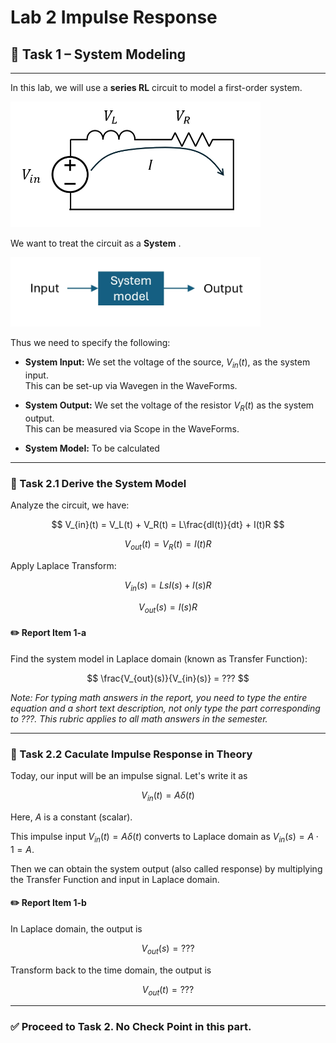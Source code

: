 # Lab 2 Impulse Response


## :dart: Task 1 – System Modeling
---

In this lab, we will use a **series RL** circuit to model a first-order system.

<img src="Pic/circuitdiagram.png" width="400"> 

We want to treat the circuit as a **System** . 

<img src="Pic/system1.png" width="400"> 

Thus we need to specify the following:

- **System Input:** We set the voltage of the source, $V_{in}(t)$, as the system input.  
  This can be set-up via Wavegen in the WaveForms.
- **System Output:** We set the voltage of the resistor $V_{R}(t)$ as the system output.  
  This can be measured via Scope in the WaveForms.

- **System Model:** To be calculated

----------
### 📌 Task 2.1 Derive the System Model

Analyze the circuit, we have:

$$
V_{in}(t) =  V_L(t) + V_R(t) = L\frac{dI(t)}{dt} + I(t)R 
$$

$$
V_{out}(t) = V_R(t) = I(t)R
$$

Apply Laplace Transform:

$$
V_{in}(s) =  LsI(s) + I(s)R 
$$

$$
V_{out}(s) = I(s)R
$$

#### :pencil2:  Report Item 1-a
Find the system model in Laplace domain (known as Transfer Function):
 
$$
\frac{V_{out}(s)}{V_{in}(s)} = ???
$$

*Note: For typing math answers in the report, you need to type the entire
equation and a short text description, not only type the part corresponding to ???.
This rubric applies to all math answers in the semester.*

-----------
### 📌 Task 2.2 Caculate Impulse Response in Theory

Today, our input will be an impulse signal. Let's write it as

$$
V_{in}(t) = A \delta(t)
$$

Here, $A$ is a constant (scalar).

This impulse input $V_{in}(t)=A\delta(t)$ converts to Laplace domain as $V_{in}(s)=A\cdot 1=A$. 

Then we can obtain the system output (also called response) by multiplying the Transfer Function and input in Laplace domain.

#### :pencil2:  Report Item 1-b

In Laplace domain, the output is

$$V_{out}(s) = ???$$

Transform back to the time domain, the output is 

$$V_{out}(t) = ???$$

---------

### ✅ Proceed to Task 2. No Check Point in this part.


